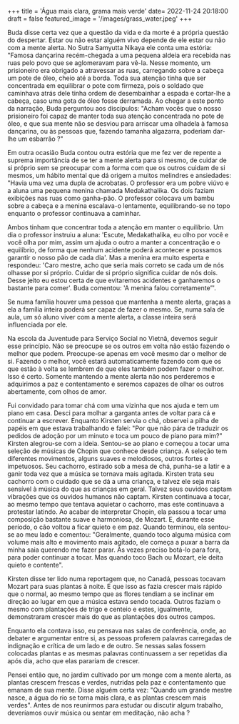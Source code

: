 +++
title = 'Água mais clara, grama mais verde'
date= 2022-11-24 20:18:00
draft = false
featured_image = '/images/grass_water.jpeg'
+++

Buda disse certa vez que a questão da vida e da morte é a própria questão do despertar. Estar ou não estar alguém vivo depende de ele estar ou não com a mente alerta. No Sutra Samyutta Nikaya ele conta uma estória: "Famosa dançarina recém-chegada a uma pequena aldeia era recebida nas ruas pelo povo que se aglomeravam para vê-la. Nesse momento, um prisioneiro era obrigado a atravessar as ruas, carregando sobre a cabeça um pote de óleo, cheio até a borda. Toda sua atenção tinha que ser concentrada em equilibrar o pote com firmeza, pois o soldado que caminhava atrás dele tinha ordem de desembainhar a espada e cortar-lhe a cabeça, caso uma gota de óleo fosse derramada. Ao chegar a este ponto da narração, Buda perguntou aos discípulos: "Acham vocês que o nosso prisioneiro foi capaz de manter toda sua atenção concentrada no pote de óleo, e que sua mente não se desviou para arriscar uma olhadela à famosa dançarina, ou às pessoas que, fazendo tamanha algazarra, poderiam dar-lhe um esbarrão ?"

Em outra ocasião Buda contou outra estória que me fez ver de repente a suprema importância de se ter a mente alerta para si mesmo, de cuidar de si próprio sem se preocupar com a forma com que os outros cuidam de si mesmos, um hábito mental que dá origem a muitos melindres e ansiedades: "Havia uma vez uma dupla de acrobatas. O professor era um pobre viúvo e a aluna uma pequena menina chamada Medakathalika. Os dois faziam exibições nas ruas como ganha-pão. O professor colocava um bambu sobre a cabeça e a menina escalava-o lentamente, equilibrando-se no topo enquanto o professor continuava a caminhar. 

Ambos tinham que concentrar toda a atenção em manter o equilíbrio. Um dia o professor instruiu a aluna: 'Escute, Medakathalika, eu olho por você e você olha por mim, assim um ajuda o outro a manter a concentração e o equilíbrio, de forma que nenhum acidente poderá acontecer e possamos garantir o nosso pão de cada dia'. Mas a menina era muito esperta e respondeu: 'Caro mestre, acho que seria mais correto se cada um de nós olhasse por si próprio. Cuidar de si próprio significa cuidar de nós dois. Desse jeito eu estou certa de que evitaremos acidentes e ganharemos o bastante para comer'. Buda comentou: 'A menina falou corretamente”'. 

Se numa família houver uma pessoa que mantenha a mente alerta, graças a ela a família inteira poderá ser capaz de fazer o mesmo. Se, numa sala de aula, um só aluno viver com a mente alerta, a classe inteira será influenciada por ele. 

Na escola da Juventude para Serviço Social no Vietnã, devemos seguir esse princípio. Não se preocupe se os outros em volta não estão fazendo o melhor que podem. Preocupe-se apenas em você mesmo dar o melhor de si. Fazendo o melhor, você estará automaticamente fazendo com que os que estão à volta se lembrem de que eles também podem fazer o melhor. Isso é certo. Somente mantendo a mente alerta não nos perderemos e adquirimos a paz e contentamento e seremos capazes de olhar os outros abertamente, com olhos de amor.

Fui convidado para tomar chá com uma vizinha que nos ajuda e tem um piano em casa. Desci para molhar a garganta antes de voltar para cá e continuar a escrever. Enquanto Kirsten servia o chá, observei a pilha de papéis em que estava trabalhando e falei: "Por que não pára de traduzir os pedidos de adoção por um minuto e toca um pouco de piano para mim?" Kirsten alegrou-se com a ideia. Sentou-se ao piano e começou a tocar uma seleção de músicas de Chopin que conhece desde criança. A seleção tem diferentes movimentos, alguns suaves e melodiosos, outros fortes e impetuosos. Seu cachorro, estirado sob a mesa de chá, punha-se a latir e a ganir toda vez que a música se tornava mais agitada. Kirsten trata seu cachorro com o cuidado que se dá a uma criança, e talvez ele seja mais sensível à música do que as crianças em geral. Talvez seus ouvidos captam vibrações que os ouvidos humanos não captam. Kirsten continuava a tocar, ao mesmo tempo que tentava aquietar o cachorro, mas este continuava a protestar latindo. Ao acabar de interpretar Chopin, ela passou a tocar uma composição bastante suave e harmoniosa, de Mozart. E, durante esse período, o cão voltou a ficar quieto e em paz. Quando terminou, ela sentou-se ao meu lado e comentou: "Geralmente, quando toco alguma música com volume mais alto e movimento mais agitado, ele começa a puxar a barra da minha saia querendo me fazer parar. Às vezes preciso botá-lo para fora, para poder continuar a tocar. Mas quando toco Bach ou Mozart, ele deita quieto e contente". 

Kirsten disse ter lido numa reportagem que, no Canadá, pessoas tocavam Mozart para suas plantas à noite. E que isso as fazia crescer mais rápido que o normal, ao mesmo tempo que as flores tendiam a se inclinar em direção ao lugar em que a música estava sendo tocada. Outros faziam o mesmo com plantações de trigo e centeio e estes, igualmente, demonstraram crescer mais do que as plantações dos outros campos.

Enquanto ela contava isso, eu pensava nas salas de conferência, onde, ao debater e argumentar entre si, as pessoas proferem palavras carregadas de indignação e crítica de um lado e de outro. Se nessas salas fossem colocadas plantas e as mesmas palavras continuassem a ser repetidas dia após dia, acho que elas parariam de crescer.

Pensei então que, no jardim cultivado por um monge com a mente alerta, as plantas crescem frescas e verdes, nutridas pela paz e contentamento que emanam de sua mente. Disse alguém certa vez: "Quando um grande mestre nasce, a água do rio se torna mais clara, e as plantas crescem mais verdes". Antes de nos reunirmos para estudar ou discutir algum trabalho, deveríamos ouvir música ou sentar em meditação, não acha ?
